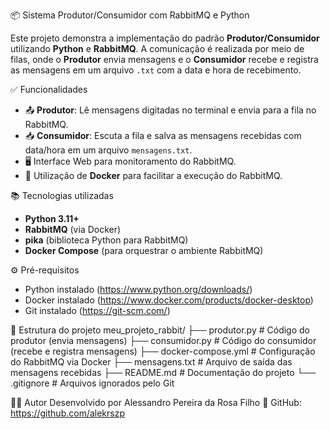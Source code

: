 📦 Sistema Produtor/Consumidor com RabbitMQ e Python

Este projeto demonstra a implementação do padrão **Produtor/Consumidor** utilizando **Python** e **RabbitMQ**. 
A comunicação é realizada por meio de filas, onde o **Produtor** envia mensagens e o **Consumidor** recebe e registra as mensagens em um arquivo `.txt` com a data e hora de recebimento.

✅ Funcionalidades

- 📤 **Produtor**: Lê mensagens digitadas no terminal e envia para a fila no RabbitMQ.
- 📥 **Consumidor**: Escuta a fila e salva as mensagens recebidas com data/hora em um arquivo `mensagens.txt`.
- 🖥️ Interface Web para monitoramento do RabbitMQ.
- 🐳 Utilização de **Docker** para facilitar a execução do RabbitMQ.

📚 Tecnologias utilizadas

- **Python 3.11+**
- **RabbitMQ** (via Docker)
- **pika** (biblioteca Python para RabbitMQ)
- **Docker Compose** (para orquestrar o ambiente RabbitMQ)

⚙️ Pré-requisitos

- Python instalado (https://www.python.org/downloads/)
- Docker instalado (https://www.docker.com/products/docker-desktop)
- Git instalado (https://git-scm.com/)

📂 Estrutura do projeto
meu_projeto_rabbit/
├── produtor.py # Código do produtor (envia mensagens)
├── consumidor.py # Código do consumidor (recebe e registra mensagens)
├── docker-compose.yml # Configuração do RabbitMQ via Docker
├── mensagens.txt # Arquivo de saída das mensagens recebidas
├── README.md # Documentação do projeto
└── .gitignore # Arquivos ignorados pelo Git

👨‍💻 Autor
Desenvolvido por Alessandro Pereira da Rosa Filho
🔗 GitHub: https://github.com/alekrszp



